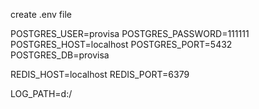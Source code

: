 create .env file

POSTGRES_USER=provisa
POSTGRES_PASSWORD=111111
POSTGRES_HOST=localhost
POSTGRES_PORT=5432
POSTGRES_DB=provisa

REDIS_HOST=localhost
REDIS_PORT=6379

LOG_PATH=d:/
